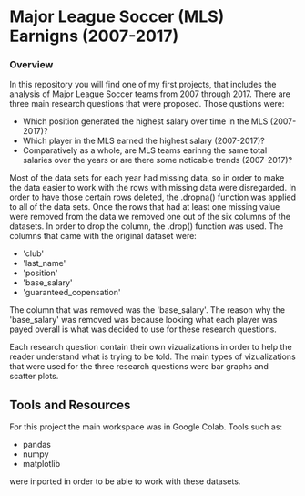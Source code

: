 # Major League Soccer (MLS) Earnigns (2007-2017)
### Overview
  In this repository you will find one of my first projects, that includes the analysis of Major League Soccer teams from 2007 through 2017. There are three main research questions that were proposed. Those qustions were:
  
- Which  position generated the highest salary over time in the MLS (2007-2017)?
- Which player in the MLS earned the highest salary (2007-2017)?
- Comparatively as a whole, are MLS teams earinng the same total salaries over the years or are there some noticable trends (2007-2017)?

Most of the data sets for each year had missing data, so in order to make the data easier to work with the rows with missing data were disregarded. In order to have those certain rows deleted, the .dropna() function was applied to all of the data sets. Once the rows that had at least one missing value were removed from the data we removed one out of the six columns of the datasets. In order to drop the column, the .drop() function was used. The columns that came with the original dataset were:

- 'club'
- 'last_name'
- 'position'
- 'base_salary'
- 'guaranteed_copensation'

The column that was removed was the 'base_salary'. The reason why the 'base_salary' was removed was because looking what each player was payed overall is what was decided to use for these research questions. 

Each research question contain their own vizualizations in order to help the reader understand what is trying to be told. The main types of vizualizations that were used for the three research questions were bar graphs and scatter plots.


## Tools and Resources
For this project the main workspace was in Google Colab. Tools such as:

- pandas
- numpy 
- matplotlib

were inported in order to be able to work with these datasets.
